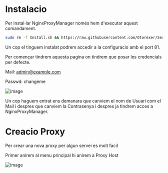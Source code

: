 # Instalacio

Per instal·lar NginxProxyManager només hem d'executar aquest comandament.

```bash
sudo rm -f Install.sh && https://raw.githubusercontent.com/Otorexer/SerLliure/main/Serveis/NginxProxyManager/Install.sh && sudo bash Install.sh && sudo rm Install.sh
```

Un cop el tinguem instalat podrem accedir a la configuracio amb el port 81.

Per començar tindrem aquesta pagina on tindrem que posar les credencials per defecte.

Mail: admin@example.com

Passwd: changeme

![image](https://github.com/Otorexer/SerLliure/assets/118485801/5a8dea1e-6781-4baf-8865-1d7fd31c4bd1)

Un cop haguem entrat ens demanara que canviem el nom de Usuari com el Mail i despres que canviem la Contrasenya i despres ja tindrem acces a NginxProxyManager.

# Creacio Proxy

Per crear una nova proxy per algun servei es molt facil

Primer anirem al menu principal hi anirem a Proxy Host

![image](https://github.com/Otorexer/SerLliure/assets/118485801/353e4388-f83d-4dce-b906-f9c92741d3bb)
